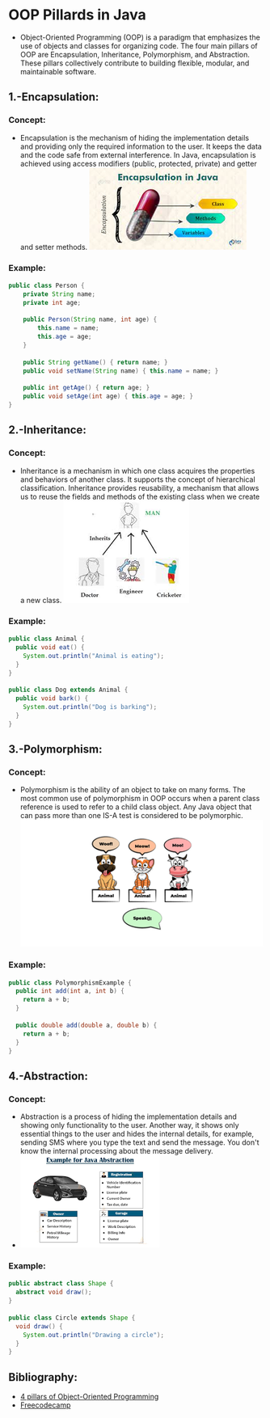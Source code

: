 # OOP Pillards in Java

- Object-Oriented Programming (OOP) is a paradigm that emphasizes the use of objects and classes for organizing code. The four main pillars of OOP are Encapsulation, Inheritance, Polymorphism, and Abstraction. These pillars collectively contribute to building flexible, modular, and maintainable software.

## 1.-Encapsulation:
###  Concept:
- Encapsulation is the mechanism of hiding the implementation details and providing only the required information to the user. It keeps the data and the code safe from external interference. In Java, encapsulation is achieved using access modifiers (public, protected, private) and getter and setter methods.
  ![Encapsulation](images/Encapsulation.jpeg)
### Example:
```java
public class Person {
    private String name;
    private int age;

    public Person(String name, int age) {
        this.name = name;
        this.age = age;
    }

    public String getName() { return name; }
    public void setName(String name) { this.name = name; }

    public int getAge() { return age; }
    public void setAge(int age) { this.age = age; }
}
```
## 2.-Inheritance:
### Concept:
- Inheritance is a mechanism in which one class acquires the properties and behaviors of another class. It supports the concept of hierarchical classification. Inheritance provides reusability, a mechanism that allows us to reuse the fields and methods of the existing class when we create a new class.
  ![Inheritance](images/Inherence.jpeg)
### Example:
```java
public class Animal {
  public void eat() {
    System.out.println("Animal is eating");
  }
}

public class Dog extends Animal {
  public void bark() {
    System.out.println("Dog is barking");
  }
}

```

## 3.-Polymorphism:
### Concept:
- Polymorphism is the ability of an object to take on many forms. The most common use of polymorphism in OOP occurs when a parent class reference is used to refer to a child class object. Any Java object that can pass more than one IS-A test is considered to be polymorphic.
  ![Polymorphism](images/Polymorphism.png)
### Example:
```java
public class PolymorphismExample {
  public int add(int a, int b) {
    return a + b;
  }

  public double add(double a, double b) {
    return a + b;
  }
}

```

## 4.-Abstraction:
### Concept:
- Abstraction is a process of hiding the implementation details and showing only functionality to the user. Another way, it shows only essential things to the user and hides the internal details, for example, sending SMS where you type the text and send the message. You don't know the internal processing about the message delivery.
- 
  ![Abstraction](images/Abstraction.png)
### Example:
```java
public abstract class Shape {
  abstract void draw();
}

public class Circle extends Shape {
  void draw() {
    System.out.println("Drawing a circle");
  }
}

```

## Bibliography:
- [4 pillars of Object-Oriented Programming](https://1kevinson.com/4-pillars-of-object-oriented-programming/)
- [Freecodecamp](https://www.freecodecamp.org/news/four-pillars-of-object-oriented-programming/)
